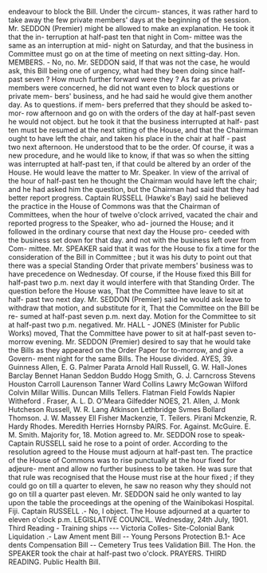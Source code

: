 endeavour to block the Bill. Under the circum- stances, it was rather hard to take away the few private members' days at the beginning of the session. Mr. SEDDON (Premier) might be allowed to make an explanation. He took it that the in- terruption at half-past ten that night in Com- mittee was the same as an interruption at mid- night on Saturday, and that the business in Committee must go on at the time of meeting on next sitting-day. Hon. MEMBERS. - No, no. Mr. SEDDON said, If that was not the case, he would ask, this Bill being one of urgency, what had they been doing since half-past seven ? How much further forward were they ? As far as private members were concerned, he did not want even to block questions or private mem- bers' business, and he had said he would give them another day. As to questions. if mem- bers preferred that they should be asked to-mor- row afternoon and go on with the orders of the day at half-past seven he would not object. but he took it that the business interrupted at half- past ten must be resumed at the next sitting of the House, and that the Chairman ought to have left the chair, and taken his place in the chair at half - past two next afternoon. He understood that to be the order. Of course, it was a new procedure, and he would like to know, if that was so when the sitting was interrupted at half-past ten, if that could be altered by an order of the House. He would leave the matter to Mr. Speaker. In view of the arrival of the hour of half-past ten he thought the Chairman would have left the chair; and he had asked him the question, but the Chairman had said that they had better report progress. Captain RUSSELL (Hawke's Bay) said he believed the practice in the House of Commons was that the Chairman of Committees, when the hour of twelve o'clock arrived, vacated the chair and reported progress to the Speaker, who ad- journed the House; and it followed in the ordinary course that next day the House pro- ceeded with the business set down for that day. and not with the business left over from Com- mittee. Mr. SPEAKER said that it was for the House to fix a time for the consideration of the Bill in Committee ; but it was his duty to point out that there was a special Standing Order that private members' business was to have precedence on Wednesday. Of course, if the House fixed this Bill for half-past two p.m. next day it would interfere with that Standing Order. The question before the House was, That the Committee have leave to sit at half- past two next day. Mr. SEDDON (Premier) said he would ask leave to withdraw that motion, and substitute for it, That the Committee on the Bill be re- sumed at half-past seven p.m. next day. Motion for the Committee to sit at half-past two p.m. negatived. Mr. HALL - JONES (Minister for Public Works) moved, That the Committee have power to sit at half-past seven to-morrow evening. Mr. SEDDON (Premier) desired to say that he would take the Bills as they appeared on the Order Paper for to-morrow, and give a Govern- ment night for the same Bills. The House divided. AYES, 39. Guinness Allen, E. G. Palmer Parata Arnold Hall Russell, G. W. Hall-Jones Barclay Bennet Hanan Seddon Buddo Hogg Smith, G. J. Carncross Stevens Houston Carroll Laurenson Tanner Ward Collins Lawry McGowan Wilford Colvin Millar Willis. Duncan Mills Tellers. Flatman Field Fowlds Napier Witheford . Fraser, A. L. D. O'Meara Gilfedder NOES, 21. Allen, J. Monk Hutcheson Russell, W. R. Lang Atkinson Lethbridge Svmes Bollard Thomson. J. W. Massey Ell Fisher Mackenzie, T. Teilers. Pirani Mckenzie, R. Hardy Rhodes. Meredith Herries Hornsby PAIRS. For. Against. McGuire. E. M. Smith. Majority for, 18. Motion agreed to. Mr. SEDDON rose to speak- Captain RUSSELL said he rose to a point of order. According to the resolution agreed to the House must adjourn at half-past ten. The practice of the House of Commons was to rise punctually at the hour fixed for adjeure- ment and allow no further business to be taken. He was sure that that rule was recognised that the House must rise at the hour fixed ; if they could go on till a quarter to eleven, he saw no reason why they should not go on till a quarter past eleven. Mr. SEDDON said he only wanted to lay upon the table the proceedings at the opening of the Wainibokasi Hospital. Fiji. Captain RUSSELL .- No, I object. The House adjourned at a quarter to eleven o'clock p.m. LEGISLATIVE COUNCIL. Wednesday, 24th July, 1901. Third Reading - Training ships --- Victoria Colles- Site-Colonial Bank Liquidation .- Law Ament ment Bill -- Young Persons Protection B.1- Ace dents Compensation Bill -- Cemetery Trus tees Validation Bill. The Hon. the SPEAKER took the chair at half-past two o'clock. PRAYERS. THIRD READING. Public Health Bill. 